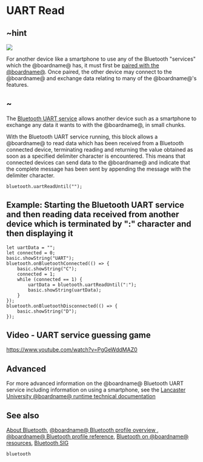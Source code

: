 # UART Read 

## ~hint
![](/static/bluetooth/Bluetooth_SIG.png)

For another device like a smartphone to use any of the Bluetooth "services" which the @boardname@ has, it must first be [paired with the @boardname@](/reference/bluetooth/bluetooth-pairing). Once paired, the other device may connect to the @boardname@ and exchange data relating to many of the @boardname@'s features.

## ~

The [Bluetooth UART service](/reference/bluetooth/start-uart-service) allows another device such as a smartphone to exchange any data it wants to with the @boardname@, in small chunks. 

With the Bluetooth UART service running, this block allows a @boardname@ to read data which has been received from a Bluetooth connected device, terminating reading and returning the value obtained as soon as a specified delimiter character is encountered. This means that connected devices can send data to the @boardname@ and indicate that the complete message has been sent by appending the message with the delimiter character.

```sig
bluetooth.uartReadUntil("");
```

## Example: Starting the Bluetooth UART service and then reading data received from another device which is terminated by ":" character and then displaying it

```blocks
let uartData = "";
let connected = 0;
basic.showString("UART");
bluetooth.onBluetoothConnected(() => {
    basic.showString("C");
    connected = 1;
    while (connected == 1) {
        uartData = bluetooth.uartReadUntil(":");
        basic.showString(uartData);
    }
});
bluetooth.onBluetoothDisconnected(() => {
    basic.showString("D");
});

```

## Video - UART service guessing game

https://www.youtube.com/watch?v=PgGeWddMAZ0

## Advanced
 
For more advanced information on the @boardname@ Bluetooth UART service including information on using a smartphone, see the [Lancaster University @boardname@ runtime technical documentation](http://lancaster-university.github.io/microbit-docs/ble/uart-service/)

## See also

[About Bluetooth](/reference/bluetooth/about-bluetooth), [@boardname@ Bluetooth profile overview ](http://lancaster-university.github.io/microbit-docs/ble/profile/), [@boardname@ Bluetooth profile reference](http://lancaster-university.github.io/microbit-docs/resources/bluetooth/microbit-profile-V1.9-Level-2.pdf),  [Bluetooth on @boardname@ resources](http://bluetooth-mdw.blogspot.co.uk/p/bbc-microbit.html), [Bluetooth SIG](https://www.bluetooth.com)

```package
bluetooth
```
